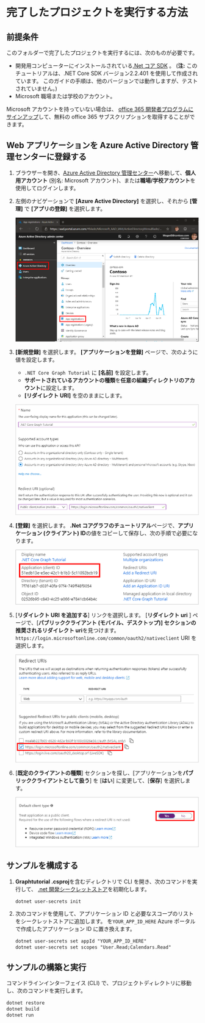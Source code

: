 # <a name="how-to-run-the-completed-project"></a>完了したプロジェクトを実行する方法

## <a name="prerequisites"></a>前提条件

このフォルダーで完了したプロジェクトを実行するには、次のものが必要です。

- 開発用コンピューターにインストールされている[.Net コア SDK](https://dotnet.microsoft.com/download) 。 (**注:** このチュートリアルは、.NET Core SDK バージョン2.2.401 を使用して作成されています。 このガイドの手順は、他のバージョンでは動作しますが、テストされていません。)
- Microsoft 職場または学校のアカウント。

Microsoft アカウントを持っていない場合は、 [office 365 開発者プログラムにサインアップ](https://developer.microsoft.com/office/dev-program)して、無料の office 365 サブスクリプションを取得することができます。

## <a name="register-a-web-application-with-the-azure-active-directory-admin-center"></a>Web アプリケーションを Azure Active Directory 管理センターに登録する

1. ブラウザーを開き、[Azure Active Directory 管理センター](https://aad.portal.azure.com)へ移動して、**個人用アカウント** (別名: Microsoft アカウント)、または**職場/学校アカウント**を使用してログインします。

1. 左側のナビゲーションで **[Azure Active Directory]** を選択し、それから **[管理]** で **[アプリの登録]** を選択します。

    ![アプリの登録のスクリーンショット ](/tutorial/images/aad-portal-app-registrations.png)

1. **[新規登録]** を選択します。 **[アプリケーションを登録]** ページで、次のように値を設定します。

    - `.NET Core Graph Tutorial` に **[名前]** を設定します。
    - **サポートされているアカウントの種類**を**任意の組織ディレクトリのアカウント**に設定します。
    - **[リダイレクト URI]** を空のままにします。

    ![[アプリケーションを登録する] ページのスクリーンショット](/tutorial/images/aad-register-an-app.png)

1. **[登録]** を選択します。 **.Net コアグラフのチュートリアル**ページで、**アプリケーション (クライアント) ID**の値をコピーして保存し、次の手順で必要になります。

    ![新しいアプリ登録のアプリケーション ID のスクリーンショット](/tutorial/images/aad-application-id.png)

1. [**リダイレクト URI を追加する**] リンクを選択します。 [**リダイレクト uri** ] ページで、[**パブリッククライアント (モバイル、デスクトップ)] セクションの推奨されるリダイレクト uri**を見つけます。 `https://login.microsoftonline.com/common/oauth2/nativeclient` URI を選択します。

    ![リダイレクト Uri ページのスクリーンショット](/tutorial/images/aad-redirect-uris.png)

1. [**既定のクライアントの種類**] セクションを探し、[アプリケーションを**パブリッククライアントとして扱う**] を [**はい**] に変更して、[**保存**] を選択します。

    ![[既定のクライアントの種類] セクションのスクリーンショット](/tutorial/images/aad-default-client-type.png)

## <a name="configure-the-sample"></a>サンプルを構成する

1. **Graphtutorial .csproj**を含むディレクトリで CLI を開き、次のコマンドを実行して、 [.net 開発シークレットストア](https://docs.microsoft.com/aspnet/core/security/app-secrets)を初期化します。

    ```Shell
    dotnet user-secrets init
    ```

1. 次のコマンドを使用して、アプリケーション ID と必要なスコープのリストをシークレットストアに追加します。 を`YOUR_APP_ID_HERE` Azure ポータルで作成したアプリケーション ID に置き換えます。

    ```Shell
    dotnet user-secrets set appId "YOUR_APP_ID_HERE"
    dotnet user-secrets set scopes "User.Read;Calendars.Read"
    ```

## <a name="build-and-run-the-sample"></a>サンプルの構築と実行

コマンドラインインターフェイス (CLI) で、プロジェクトディレクトリに移動し、次のコマンドを実行します。

```Shell
dotnet restore
dotnet build
dotnet run
```
